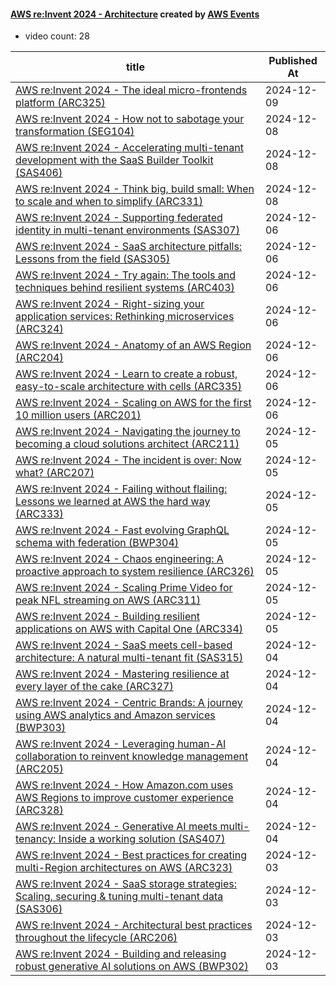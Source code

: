 

#### [AWS re:Invent 2024 - Architecture](https://www.youtube.com/playlist?list=PL2yQDdvlhXf87XP-v6toFBLROmrJqApP7) created by [AWS Events](https://www.youtube.com/channel/UCdoadna9HFHsxXWhafhNvKw)

* video count: 28 

| title                                                                                                                                              | Published At |
| -------------------------------------------------------------------------------------------------------------------------------------------------- | ------------ |
| [AWS re:Invent 2024 - The ideal micro-frontends platform (ARC325)](https://www.youtube.com/watch?v=J_y4-haLf8s)                                    | 2024-12-09   |
| [AWS re:Invent 2024 - How not to sabotage your transformation (SEG104)](https://www.youtube.com/watch?v=fn2LYSwwfMs)                               | 2024-12-08   |
| [AWS re:Invent 2024 - Accelerating multi-tenant development with the SaaS Builder Toolkit (SAS406)](https://www.youtube.com/watch?v=gDFK3oBRICw)   | 2024-12-08   |
| [AWS re:Invent 2024 - Think big, build small: When to scale and when to simplify (ARC331)](https://www.youtube.com/watch?v=wnBzSpFyvYM)            | 2024-12-08   |
| [AWS re:Invent 2024 - Supporting federated identity in multi-tenant environments (SAS307)](https://www.youtube.com/watch?v=r-5sgMrm45c)            | 2024-12-06   |
| [AWS re:Invent 2024 - SaaS architecture pitfalls: Lessons from the field (SAS305)](https://www.youtube.com/watch?v=A93camZSpLc)                    | 2024-12-06   |
| [AWS re:Invent 2024 - Try again: The tools and techniques behind resilient systems (ARC403)](https://www.youtube.com/watch?v=rvHd4Y76-fs)          | 2024-12-06   |
| [AWS re:Invent 2024 - Right-sizing your application services: Rethinking microservices (ARC324)](https://www.youtube.com/watch?v=ZOQwxxgvKJs)      | 2024-12-06   |
| [AWS re:Invent 2024 - Anatomy of an AWS Region (ARC204)](https://www.youtube.com/watch?v=PAr1DY82ymE)                                              | 2024-12-06   |
| [AWS re:Invent 2024 - Learn to create a robust, easy-to-scale architecture with cells (ARC335)](https://www.youtube.com/watch?v=OkT12t-fvRE)       | 2024-12-06   |
| [AWS re:Invent 2024 - Scaling on AWS for the first 10 million users (ARC201)](https://www.youtube.com/watch?v=AzUG7GOfh7w)                         | 2024-12-06   |
| [AWS re:Invent 2024 - Navigating the journey to becoming a cloud solutions architect (ARC211)](https://www.youtube.com/watch?v=xRTBxufndZo)        | 2024-12-05   |
| [AWS re:Invent 2024 - The incident is over: Now what? (ARC207)](https://www.youtube.com/watch?v=RaFx-4qrsJk)                                       | 2024-12-05   |
| [AWS re:Invent 2024 - Failing without flailing: Lessons we learned at AWS the hard way (ARC333)](https://www.youtube.com/watch?v=c2ekr1Us51s)      | 2024-12-05   |
| [AWS re:Invent 2024 - Fast evolving GraphQL schema with federation (BWP304)](https://www.youtube.com/watch?v=fmpQsbKMQ7E)                          | 2024-12-05   |
| [AWS re:Invent 2024 - Chaos engineering: A proactive approach to system resilience (ARC326)](https://www.youtube.com/watch?v=MjPRd_UWCS0)          | 2024-12-05   |
| [AWS re:Invent 2024 - Scaling Prime Video for peak NFL streaming on AWS (ARC311)](https://www.youtube.com/watch?v=jZsoQ4qs1bM)                     | 2024-12-05   |
| [AWS re:Invent 2024 - Building resilient applications on AWS with Capital One (ARC334)](https://www.youtube.com/watch?v=7YOy4fngycY)               | 2024-12-05   |
| [AWS re:Invent 2024 - SaaS meets cell-based architecture: A natural multi-tenant fit (SAS315)](https://www.youtube.com/watch?v=wYm_PJc2U8c)        | 2024-12-04   |
| [AWS re:Invent 2024 - Mastering resilience at every layer of the cake (ARC327)](https://www.youtube.com/watch?v=kWpGMnkBhMI)                       | 2024-12-04   |
| [AWS re:Invent 2024 - Centric Brands: A journey using AWS analytics and Amazon services (BWP303)](https://www.youtube.com/watch?v=u99zF_XOxq8)     | 2024-12-04   |
| [AWS re:Invent 2024 - Leveraging human-AI collaboration to reinvent knowledge management (ARC205)](https://www.youtube.com/watch?v=BiAcK5wI6fQ)    | 2024-12-04   |
| [AWS re:Invent 2024 - How Amazon.com uses AWS Regions to improve customer experience (ARC328)](https://www.youtube.com/watch?v=q0McaAp0iGY)        | 2024-12-04   |
| [AWS re:Invent 2024 - Generative AI meets multi-tenancy: Inside a working solution (SAS407)](https://www.youtube.com/watch?v=hq3h5HNIBPE)          | 2024-12-04   |
| [AWS re:Invent 2024 - Best practices for creating multi-Region architectures on AWS (ARC323)](https://www.youtube.com/watch?v=CbkqQznZS9Y)         | 2024-12-03   |
| [AWS re:Invent 2024 - SaaS storage strategies: Scaling, securing & tuning multi-tenant data (SAS306)](https://www.youtube.com/watch?v=rIyvHoIK-V4) | 2024-12-03   |
| [AWS re:Invent 2024 - Architectural best practices throughout the lifecycle (ARC206)](https://www.youtube.com/watch?v=Ru_FWuZXPJI)                 | 2024-12-03   |
| [AWS re:Invent 2024 - Building and releasing robust generative AI solutions on AWS (BWP302)](https://www.youtube.com/watch?v=5eb-sdejz-o)          | 2024-12-03   |